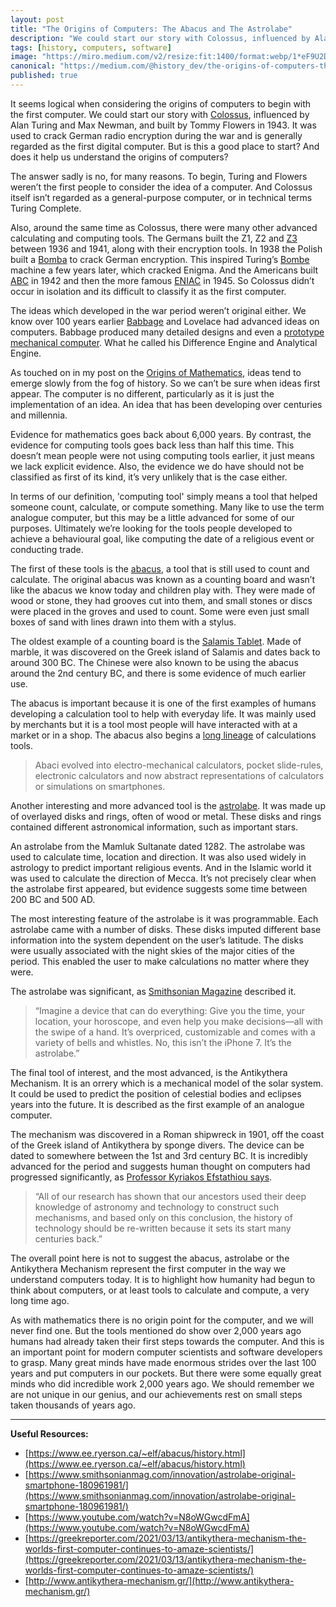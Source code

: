 ```yaml
---
layout: post
title: "The Origins of Computers: The Abacus and The Astrolabe"
description: "We could start our story with Colossus, influenced by Alan Turing and Max Newman, and built by Tommy Flowers in 1943."
tags: [history, computers, software]
image: "https://miro.medium.com/v2/resize:fit:1400/format:webp/1*eF9U2D5xy9vK25H4tAlIYQ.jpeg"
canonical: "https://medium.com/@history_dev/the-origins-of-computers-the-abacus-and-the-astrolabe-9272affc5212"
published: true
---
```

It seems logical when considering the origins of computers to begin with the first computer. We could start our story with [Colossus](https://en.wikipedia.org/wiki/Colossus_computer), influenced by Alan Turing and Max Newman, and built by Tommy Flowers in 1943. It was used to crack German radio encryption during the war and is generally regarded as the first digital computer. But is this a good place to start? And does it help us understand the origins of computers?

The answer sadly is no, for many reasons. To begin, Turing and Flowers weren’t the first people to consider the idea of a computer. And Colossus itself isn’t regarded as a general-purpose computer, or in technical terms Turing Complete.

Also, around the same time as Colossus, there were many other advanced calculating and computing tools. The Germans built the Z1, Z2 and [Z3](https://en.wikipedia.org/wiki/Z3_(computer)) between 1936 and 1941, along with their encryption tools. In 1938 the Polish built a [Bomba](https://en.wikipedia.org/wiki/Bomba_(cryptography)) to crack German encryption. This inspired Turing’s [Bombe](https://en.wikipedia.org/wiki/Bombe) machine a few years later, which cracked Enigma. And the Americans built [ABC](https://en.wikipedia.org/wiki/Atanasoff%E2%80%93Berry_computer) in 1942 and then the more famous [ENIAC](https://en.wikipedia.org/wiki/ENIAC) in 1945. So Colossus didn’t occur in isolation and its difficult to classify it as the first computer.

The ideas which developed in the war period weren’t original either. We know over 100 years earlier [Babbage](https://en.wikipedia.org/wiki/Charles_Babbage) and Lovelace had advanced ideas on computers. Babbage produced many detailed designs and even a [prototype mechanical computer](https://collection.sciencemuseum.org.uk/objects/co62245/babbages-analytical-engine-1834-1871-trial-model-analytical-engines). What he called his Difference Engine and Analytical Engine.

As touched on in my post on the [Origins of Mathematics](https://rbrt.wllr.info/2021/11/25/origins-mathematics-journey-towards-computers.html), ideas tend to emerge slowly from the fog of history. So we can’t be sure when ideas first appear. The computer is no different, particularly as it is just the implementation of an idea. An idea that has been developing over centuries and millennia.

Evidence for mathematics goes back about 6,000 years. By contrast, the evidence for computing tools goes back less than half this time. This doesn’t mean people were not using computing tools earlier, it just means we lack explicit evidence. Also, the evidence we do have should not be classified as first of its kind, it’s very unlikely that is the case either.

In terms of our definition, 'computing tool' simply means a tool that helped someone count, calculate, or compute something. Many like to use the term analogue computer, but this may be a little advanced for some of our purposes. Ultimately we’re looking for the tools people developed to achieve a behavioural goal, like computing the date of a religious event or conducting trade.

The first of these tools is the [abacus](https://en.wikipedia.org/wiki/Abacus), a tool that is still used to count and calculate. The original abacus was known as a counting board and wasn’t like the abacus we know today and children play with. They were made of wood or stone, they had grooves cut into them, and small stones or discs were placed in the groves and used to count. Some were even just small boxes of sand with lines drawn into them with a stylus.

The oldest example of a counting board is the [Salamis Tablet](https://en.wikipedia.org/wiki/Salamis_Tablet). Made of marble, it was discovered on the Greek island of Salamis and dates back to around 300 BC. The Chinese were also known to be using the abacus around the 2nd century BC, and there is some evidence of much earlier use.

The abacus is important because it is one of the first examples of humans developing a calculation tool to help with everyday life. It was mainly used by merchants but it is a tool most people will have interacted with at a market or in a shop. The abacus also begins a [long lineage](https://www.ee.ryerson.ca/~elf/abacus/history.html) of calculations tools.

> Abaci evolved into electro-mechanical calculators, pocket slide-rules, electronic calculators and now abstract representations of calculators or simulations on smartphones.

Another interesting and more advanced tool is the [astrolabe](https://en.wikipedia.org/wiki/Astrolabe). It was made up of overlayed disks and rings, often of wood or metal. These disks and rings contained different astronomical information, such as important stars.

An astrolabe from the Mamluk Sultanate dated 1282.
The astrolabe was used to calculate time, location and direction. It was also used widely in astrology to predict important religious events. And in the Islamic world it was used to calculate the direction of Mecca. It’s not precisely clear when the astrolabe first appeared, but evidence suggests some time between 200 BC and 500 AD.

The most interesting feature of the astrolabe is it was programmable. Each astrolabe came with a number of disks. These disks imputed different base information into the system dependent on the user’s latitude. The disks were usually associated with the night skies of the major cities of the period. This enabled the user to make calculations no matter where they were.

The astrolabe was significant, as [Smithsonian Magazine](https://www.smithsonianmag.com/innovation/astrolabe-original-smartphone-180961981/) described it.

> “Imagine a device that can do everything: Give you the time, your location, your horoscope, and even help you make decisions—all with the swipe of a hand. It’s overpriced, customizable and comes with a variety of bells and whistles. No, this isn’t the iPhone 7. It’s the astrolabe.”

The final tool of interest, and the most advanced, is the Antikythera Mechanism. It is an orrery which is a mechanical model of the solar system. It could be used to predict the position of celestial bodies and eclipses years into the future. It is described as the first example of an analogue computer.

The mechanism was discovered in a Roman shipwreck in 1901, off the coast of the Greek island of Antikythera by sponge divers. The device can be dated to somewhere between the 1st and 3rd century BC. It is incredibly advanced for the period and suggests human thought on computers had progressed significantly, as [Professor Kyriakos Efstathiou says](https://greekreporter.com/2021/03/13/antikythera-mechanism-the-worlds-first-computer-continues-to-amaze-scientists/).

> “All of our research has shown that our ancestors used their deep knowledge of astronomy and technology to construct such mechanisms, and based only on this conclusion, the history of technology should be re-written because it sets its start many centuries back.”

The overall point here is not to suggest the abacus, astrolabe or the Antikythera Mechanism represent the first computer in the way we understand computers today. It is to highlight how humanity had begun to think about computers, or at least tools to calculate and compute, a very long time ago.

As with mathematics there is no origin point for the computer, and we will never find one. But the tools mentioned do show over 2,000 years ago humans had already taken their first steps towards the computer. And this is an important point for modern computer scientists and software developers to grasp. Many great minds have made enormous strides over the last 100 years and put computers in our pockets. But there were some equally great minds who did incredible work 2,000 years ago. We should remember we are not unique in our genius, and our achievements rest on small steps taken thousands of years ago.

---

**Useful Resources:**

- [https://www.ee.ryerson.ca/~elf/abacus/history.html](https://www.ee.ryerson.ca/~elf/abacus/history.html)
- [https://www.smithsonianmag.com/innovation/astrolabe-original-smartphone-180961981/](https://www.smithsonianmag.com/innovation/astrolabe-original-smartphone-180961981/)
- [https://www.youtube.com/watch?v=N8oWGwcdFmA](https://www.youtube.com/watch?v=N8oWGwcdFmA)
- [https://greekreporter.com/2021/03/13/antikythera-mechanism-the-worlds-first-computer-continues-to-amaze-scientists/](https://greekreporter.com/2021/03/13/antikythera-mechanism-the-worlds-first-computer-continues-to-amaze-scientists/)
- [http://www.antikythera-mechanism.gr/](http://www.antikythera-mechanism.gr/)